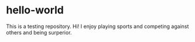 # hello-world
This is a testing repository.
Hi! I enjoy playing sports and competing against others and being surperior.
